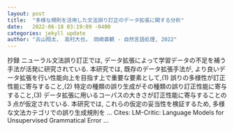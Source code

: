 ```yaml
---
layout: post
title:  "多様な規則を活用した文法誤り訂正のデータ拡張に関する分析"
date:   2022-06-18 03:19:09 -0400
categories: jekyll update
author: "古山翔太， 高村大也， 岡崎直観 - 自然言語処理, 2022"
---
```

抄録 ニューラル文法誤り訂正では, データ拡張によって学習データの不足を補う手法が活発に研究されている. 本研究では, 既存のデータ拡張手法が, より良いデータ拡張を行い性能向上を目指す上で重要な要素として,(1) 誤りの多様性が訂正性能に寄与すること,(2) 特定の種類の誤り生成がその種類の誤り訂正性能に寄与すること,(3) データ拡張に用いるコーパスの大きさが訂正性能に寄与することの 3 点が仮定されている. 本研究では, これらの仮定の妥当性を検証するため, 多様な文法カテゴリでの誤り生成規則を …
Cites: ‪LM-Critic: Language Models for Unsupervised Grammatical Error …‬  